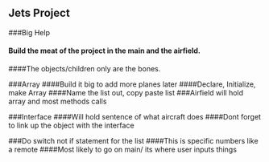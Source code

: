 ## Jets Project

###Big Help
#### Build the meat of the project in the main and the airfield.
####The objects/children only are the bones.

###Array
####Build it big to add more planes later
####Declare, Initialize, make Array
####Name the list out, copy paste list
###Airfield will hold array and most methods calls

###Interface
####Will hold sentence of what aircraft does
####Dont forget to link up the object with the interface

###Do switch not if statement for the list
####This is specific numbers like a remote
####Most likely to go on main/ its where user inputs things